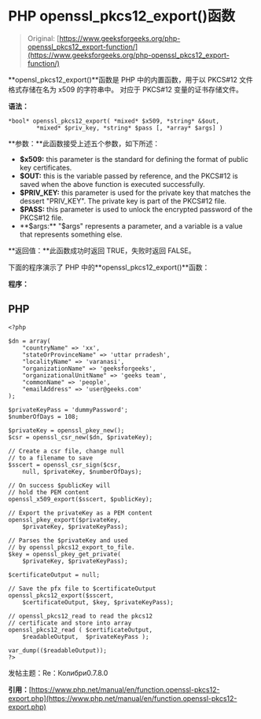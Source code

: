 # PHP openssl_pkcs12_export()函数

> Original: [https://www.geeksforgeeks.org/php-openssl_pkcs12_export-function/](https://www.geeksforgeeks.org/php-openssl_pkcs12_export-function/)

**opensl_pkcs12_export()**函数是 PHP 中的内置函数，用于以 PKCS#12 文件格式存储在名为 x509 的字符串中。 对应于 PKCS#12 变量的证书存储文件。

**语法：**

```
*bool* openssl_pkcs12_export( *mixed* $x509, *string* &$out, 
        *mixed* $priv_key, *string* $pass [, *array* $args] )
```

**参数：**此函数接受上述五个参数，如下所述：

*   **$x509:** this parameter is the standard for defining the format of public key certificates.
*   **$OUT:** this is the variable passed by reference, and the PKCS#12 is saved when the above function is executed successfully.
*   **$PRIV_KEY:** this parameter is used for the private key that matches the dessert "PRIV_KEY". The private key is part of the PKCS#12 file.
*   **$PASS:** this parameter is used to unlock the encrypted password of the PKCS#12 file.
*   **$args:** "$args" represents a parameter, and a variable is a value that represents something else.

**返回值：**此函数成功时返回 TRUE，失败时返回 FALSE。

下面的程序演示了 PHP 中的**openssl_pkcs12_export()**函数：

**程序：**

## PHP

```
<?php

$dn = array(
    "countryName" => 'xx',
    "stateOrProvinceName" => 'uttar prradesh',
    "localityName" => 'varanasi',
    "organizationName" => 'geeksforgeeks',
    "organizationalUnitName" => 'geeks team',
    "commonName" => 'people',
    "emailAddress" => 'user@geeks.com'
);

$privateKeyPass = 'dummyPassword';
$numberOfDays = 108;

$privateKey = openssl_pkey_new();
$csr = openssl_csr_new($dn, $privateKey);

// Create a csr file, change null
// to a filename to save
$sscert = openssl_csr_sign($csr, 
    null, $privateKey, $numberOfDays);

// On success $publicKey will 
// hold the PEM content 
openssl_x509_export($sscert, $publicKey);

// Export the privateKey as a PEM content
openssl_pkey_export($privateKey, 
    $privateKey, $privateKeyPass);

// Parses the $privateKey and used 
// by openssl_pkcs12_export_to_file.
$key = openssl_pkey_get_private(
    $privateKey, $privateKeyPass);

$certificateOutput = null;

// Save the pfx file to $certificateOutput
openssl_pkcs12_export($sscert, 
    $certificateOutput, $key, $privateKeyPass);

// openssl_pkcs12_read to read the pkcs12
// certificate and store into array
openssl_pkcs12_read ( $certificateOutput, 
    $readableOutput,  $privateKeyPass );

var_dump(($readableOutput));
?>
```

发帖主题：Re：Колибри0.7.8.0

**引用：**[https://www.php.net/manual/en/function.openssl-pkcs12-export.php](https://www.php.net/manual/en/function.openssl-pkcs12-export.php)